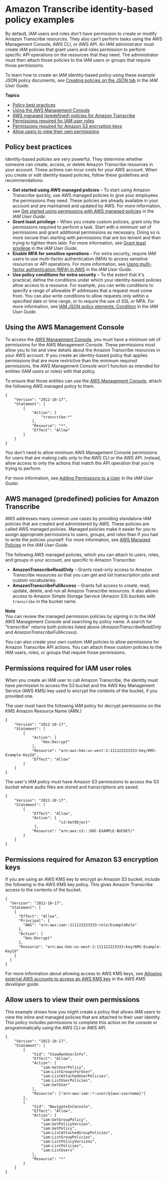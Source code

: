 # Amazon Transcribe identity\-based policy examples<a name="security_iam_id-based-policy-examples"></a>

By default, IAM users and roles don't have permission to create or modify Amazon Transcribe resources\. They also can't perform tasks using the AWS Management Console, AWS CLI, or AWS API\. An IAM administrator must create IAM policies that grant users and roles permission to perform specific API operations on the resources that they need\. The administrator must then attach those policies to the IAM users or groups that require those permissions\.

To learn how to create an IAM identity\-based policy using these example JSON policy documents, see [Creating policies on the JSON tab](https://docs.aws.amazon.com/IAM/latest/UserGuide/access_policies_create.html#access_policies_create-json-editor) in the *IAM User Guide*\.

**Topics**
+ [Policy best practices](#security_iam_service-with-iam-policy-best-practices)
+ [Using the AWS Management Console](#security_iam_id-based-policy-examples-console)
+ [AWS managed \(predefined\) policies for Amazon Transcribe](#auth-managed-policies)
+ [Permissions required for IAM user roles](#auth-role-iam-user)
+ [Permissions required for Amazon S3 encryption keys](#auth-role-kms-key)
+ [Allow users to view their own permissions](#security_iam_id-based-policy-examples-view-own-permissions)

## Policy best practices<a name="security_iam_service-with-iam-policy-best-practices"></a>

Identity\-based policies are very powerful\. They determine whether someone can create, access, or delete Amazon Transcribe resources in your account\. These actions can incur costs for your AWS account\. When you create or edit identity\-based policies, follow these guidelines and recommendations:
+ **Get started using AWS managed policies** – To start using Amazon Transcribe quickly, use AWS managed policies to give your employees the permissions they need\. These policies are already available in your account and are maintained and updated by AWS\. For more information, see [Get started using permissions with AWS managed policies](https://docs.aws.amazon.com/IAM/latest/UserGuide/best-practices.html#bp-use-aws-defined-policies) in the *IAM User Guide*\.
+ **Grant least privilege** – When you create custom policies, grant only the permissions required to perform a task\. Start with a minimum set of permissions and grant additional permissions as necessary\. Doing so is more secure than starting with permissions that are too lenient and then trying to tighten them later\. For more information, see [Grant least privilege](https://docs.aws.amazon.com/IAM/latest/UserGuide/best-practices.html#grant-least-privilege) in the *IAM User Guide*\.
+ **Enable MFA for sensitive operations** – For extra security, require IAM users to use multi\-factor authentication \(MFA\) to access sensitive resources or API operations\. For more information, see [Using multi\-factor authentication \(MFA\) in AWS](https://docs.aws.amazon.com/IAM/latest/UserGuide/id_credentials_mfa.html) in the *IAM User Guide*\.
+ **Use policy conditions for extra security** – To the extent that it's practical, define the conditions under which your identity\-based policies allow access to a resource\. For example, you can write conditions to specify a range of allowable IP addresses that a request must come from\. You can also write conditions to allow requests only within a specified date or time range, or to require the use of SSL or MFA\. For more information, see [IAM JSON policy elements: Condition](https://docs.aws.amazon.com/IAM/latest/UserGuide/reference_policies_elements_condition.html) in the *IAM User Guide*\.

## Using the AWS Management Console<a name="security_iam_id-based-policy-examples-console"></a>

To access the [AWS Management Console](https://console.aws.amazon.com/transcribe/), you must have a minimum set of permissions for the AWS Management Console\. These permissions must allow you to list and view details about the Amazon Transcribe resources in your AWS account\. If you create an identity\-based policy that applies permissions that are more restrictive than the minimum required permissions, the AWS Management Console won't function as intended for entities \(IAM users or roles\) with that policy\.

To ensure that those entities can use the [AWS Management Console](https://console.aws.amazon.com/transcribe/), attach the following AWS managed policy to them\.

```
{
    "Version": "2012-10-17",
    "Statement": [
        {
            "Action": [
                "transcribe:*"
            ],
            "Resource": "*",
            "Effect": "Allow"
        }
    ]
}
```

You don't need to allow minimum AWS Management Console permissions for users that are making calls only to the AWS CLI or the AWS API\. Instead, allow access to only the actions that match the API operation that you're trying to perform\. 

For more information, see [Adding Permissions to a User](https://docs.aws.amazon.com/IAM/latest/UserGuide/id_users_change-permissions.html#users_change_permissions-add-console) in the *IAM User Guide*:

## AWS managed \(predefined\) policies for Amazon Transcribe<a name="auth-managed-policies"></a>

AWS addresses many common use cases by providing standalone IAM policies that are created and administered by AWS\. These policies are called AWS managed policies\. Managed policies make it easier for you to assign appropriate permissions to users, groups, and roles than if you had to write the policies yourself\. For more information, see [AWS Managed Policies](https://docs.aws.amazon.com/IAM/latest/UserGuide/access_policies_managed-vs-inline.html#aws-managed-policies) in the *IAM User Guide*\.

The following AWS managed policies, which you can attach to users, roles, and groups in your account, are specific to Amazon Transcribe:
+ **AmazonTranscribeReadOnly** – Grants read\-only access to Amazon Transcribe resources so that you can get and list transcription jobs and custom vocabularies\.
+ **AmazonTranscribeFullAccess** – Grants full access to create, read, update, delete, and run all Amazon Transcribe resources\. It also allows access to Amazon Simple Storage Service \(Amazon S3\) buckets with `transcribe` in the bucket name\.

**Note**  
You can review the managed permission policies by signing in to the IAM AWS Management Console and searching by policy name\. A search for "transcribe" returns both policies listed above \(*AmazonTranscribeReadOnly* and *AmazonTranscribeFullAccess*\)\.

You can also create your own custom IAM policies to allow permissions for Amazon Transcribe API actions\. You can attach these custom policies to the IAM users, roles, or groups that require those permissions\.

## Permissions required for IAM user roles<a name="auth-role-iam-user"></a>

When you create an IAM user to call Amazon Transcribe, the identity must have permission to access the S3 bucket and the AWS Key Management Service \(AWS KMS\) key used to encrypt the contents of the bucket, if you provided one\. 

The user must have the following IAM policy for decrypt permissions on the KMS Amazon Resource Name \(ARN\.\)

```
{
    "Version": "2012-10-17",
    "Statement": [
        {
            "Action": [
                "kms:Decrypt"
            ],
            "Resource": "arn:aws:kms:us-west-2:111122223333:key/KMS-Example-KeyId",
            "Effect": "Allow"
        }
    ]
}
```

The user's IAM policy must have Amazon S3 permissions to access the S3 bucket where audio files are stored and transcriptions are saved\.

```
{
    "Version": "2012-10-17",
    "Statement": [
        {
            "Effect": "Allow",
            "Action": [
                        "s3:GetObject"
             ],
            "Resource": "arn:aws:s3:::DOC-EXAMPLE-BUCKET/"
        }
    ]
}
```

## Permissions required for Amazon S3 encryption keys<a name="auth-role-kms-key"></a>

If you are using an AWS KMS key to encrypt an Amazon S3 bucket, include the following in the AWS KMS key policy\. This gives Amazon Transcribe access to the contents of the bucket\. 

```
{
  "Version": "2012-10-17",
  "Statement": [
    {
      "Effect": "Allow",
      "Principal": {
        "AWS": "arn:aws:iam::111122223333:role/ExampleRole"
      },
      "Action": [
        "kms:Decrypt"
      ],
      "Resource": "arn:aws:kms:us-west-2:111122223333:key/KMS-Example-KeyId"
    }
  ]
}
```

For more information about allowing access to AWS KMS keys, see [ Allowing external AWS accounts to access an AWS KMS key](https://docs.aws.amazon.com/kms/latest/developerguide/key-policy-modifying.html#key-policy-modifying-external-accounts) in the *AWS KMS developer guide*\.

## Allow users to view their own permissions<a name="security_iam_id-based-policy-examples-view-own-permissions"></a>

This example shows how you might create a policy that allows IAM users to view the inline and managed policies that are attached to their user identity\. This policy includes permissions to complete this action on the console or programmatically using the AWS CLI or AWS API\.

```
{
    "Version": "2012-10-17",
    "Statement": [
        {
            "Sid": "ViewOwnUserInfo",
            "Effect": "Allow",
            "Action": [
                "iam:GetUserPolicy",
                "iam:ListGroupsForUser",
                "iam:ListAttachedUserPolicies",
                "iam:ListUserPolicies",
                "iam:GetUser"
            ],
            "Resource": ["arn:aws:iam::*:user/${aws:username}"]
        },
        {
            "Sid": "NavigateInConsole",
            "Effect": "Allow",
            "Action": [
                "iam:GetGroupPolicy",
                "iam:GetPolicyVersion",
                "iam:GetPolicy",
                "iam:ListAttachedGroupPolicies",
                "iam:ListGroupPolicies",
                "iam:ListPolicyVersions",
                "iam:ListPolicies",
                "iam:ListUsers"
            ],
            "Resource": "*"
        }
    ]
}
```
